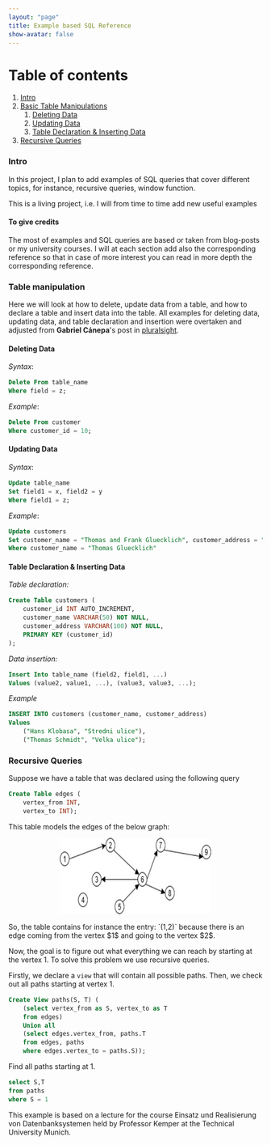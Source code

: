 ```yaml
---
layout: "page"
title: Example based SQL Reference
show-avatar: false
---
```


<script type="text/x-mathjax-config">
  MathJax.Hub.Config({
    extensions: ["tex2jax.js"],
    jax: ["input/TeX", "output/HTML-CSS"],
    tex2jax: {
      inlineMath: [ ['$','$'], ["\\(","\\)"] ],
      displayMath: [ ['$$','$$'], ["\\[","\\]"] ],
      processEscapes: true
    },
    "HTML-CSS": { availableFonts: ["TeX"] }
  });
</script>
<script src="https://cdn.mathjax.org/mathjax/latest/MathJax.js?config=TeX-AMS-MML_HTMLorMML" type="text/javascript"></script>


# Table of contents
1. [Intro](#intro)
2. [Basic Table Manipulations](#paragraph1)
    1. [Deleting Data](#subparagraph1)
    2. [Updating Data](#subparagraph2)
    3. [Table Declaration & Inserting Data](#subparagraph3)
3. [Recursive Queries](#paragraph2)


### Intro  <a name="intro"></a>
In this project, I plan to add examples of SQL queries that cover different topics, for instance, recursive queries, window function.

This is a living project, i.e. I will from time to time add new useful examples

#### To give credits
The most of examples and SQL queries are based or taken from blog-posts or my university courses. I will at each section add also the corresponding reference so that in case of more interest you can read in more depth the corresponding reference.

### Table manipulation <a name="paragraph1"></a>
Here we will look at how to delete, update data from a table, and how to declare a table and insert data into the table.
All examples for deleting data, updating data, and table declaration and insertion were overtaken and adjusted from **Gabriel Cánepa**'s post in [pluralsight](https://www.pluralsight.com/guides/manipulating-data-using-insert-update-delete-sql-server).

#### Deleting Data <a name="subparagraph1"></a>
_Syntax_:
```sql
Delete From table_name
Where field = z;
```
*Example*:
```sql
Delete From customer
Where customer_id = 10;
```

#### Updating Data <a name="subparagraph2"></a>
_Syntax_:
```sql
Update table_name
Set field1 = x, field2 = y
Where field1 = z;
```

*Example*:
```sql
Update customers
Set customer_name = "Thomas and Frank Gluecklich", customer_address = "Strasse Neben an 34"
Where customer_name = "Thomas Gluecklich"
```


#### Table Declaration & Inserting Data <a name="subparagraph3"></a>
*Table declaration:*
```sql
Create Table customers (
	customer_id INT AUTO_INCREMENT,
	customer_name VARCHAR(50) NOT NULL,
	customer_address VARCHAR(100) NOT NULL,
	PRIMARY KEY (customer_id)
);
```

*Data insertion:*
```sql
Insert Into table_name (field2, field1, ...)
Values (value2, value1, ...), (value3, value3, ...);
```
*Example*
```sql
INSERT INTO customers (customer_name, customer_address)
Values 
	("Hans Klobasa", "Stredni ulice"),
	("Thomas Schmidt", "Velka ulice");
```

### Recursive Queries <a name="paragraph2"></a>
Suppose we have a table that was declared using the following query
```sql
Create Table edges (
	vertex_from INT,
	vertex_to INT);
```
This table models the edges of the below graph:
<p align="center">
<img src="/img/sql_queries_recursive.jpg" alt="geo" width="300" height="150"/>
</p>
So, the table contains for instance the entry: `(1,2)` because there is an edge coming from the vertex $1$ and going to the vertex $2$.

Now, the goal is to figure out what everything we can reach by starting at the vertex $1$. To solve this problem we use recursive queries.

Firstly, we declare a `view` that will contain all possible paths. Then, we check out all paths starting at vertex $1$.
```sql
Create View paths(S, T) (
	(select vertex_from as S, vertex_to as T
	from edges) 
	Union all
	(select edges.vertex_from, paths.T
	from edges, paths
	where edges.vertex_to = paths.S));
```
Find all paths starting at $1$.
```sql
select S,T
from paths
where S = 1
```

This example is based on a lecture for the course Einsatz und Realisierung von Datenbanksystemen held by Professor Kemper at the Technical University Munich.
